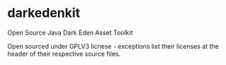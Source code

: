 darkedenkit
===========

Open Source Java Dark Eden Asset Toolkit

Open sourced under GPLV3 licnese - exceptions list their licenses at the header of their respective source files.
